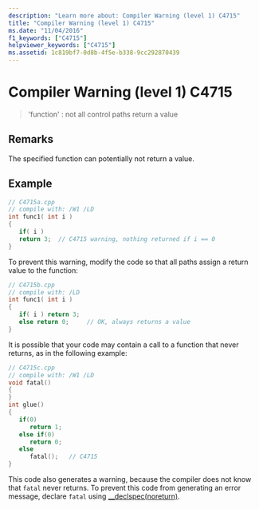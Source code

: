 ```yaml
---
description: "Learn more about: Compiler Warning (level 1) C4715"
title: "Compiler Warning (level 1) C4715"
ms.date: "11/04/2016"
f1_keywords: ["C4715"]
helpviewer_keywords: ["C4715"]
ms.assetid: 1c819bf7-0d8b-4f5e-b338-9cc292870439
---
```

# Compiler Warning (level 1) C4715

> 'function' : not all control paths return a value

## Remarks

The specified function can potentially not return a value.

## Example

```cpp
// C4715a.cpp
// compile with: /W1 /LD
int func1( int i )
{
   if( i )
   return 3;  // C4715 warning, nothing returned if i == 0
}
```

To prevent this warning, modify the code so that all paths assign a return value to the function:

```cpp
// C4715b.cpp
// compile with: /LD
int func1( int i )
{
   if( i ) return 3;
   else return 0;     // OK, always returns a value
}
```

It is possible that your code may contain a call to a function that never returns, as in the following example:

```cpp
// C4715c.cpp
// compile with: /W1 /LD
void fatal()
{
}
int glue()
{
   if(0)
      return 1;
   else if(0)
      return 0;
   else
      fatal();   // C4715
}
```

This code also generates a warning, because the compiler does not know that `fatal` never returns. To prevent this code from generating an error message, declare `fatal` using [__declspec(noreturn)](../../cpp/noreturn.md).
